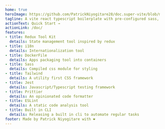 ```yaml
---
home: true
heroImage: https://github.com/PatrickNiyogitare28/doc.super-vite/blob/master/public/images/logo.png?raw=true
tagline: A vite react typescript boilerplate with pre-configured sass, redux-tool-kit, tailwind, esLint Prettier, i18n internationalization & Dockerfile... built in cli coming soon 
actionText: Quick Start →
actionLink: /doc/
features:
- title: Redux Tool Kit
  details: State management tool inspired by redux
- title: i18n
  details: Internationalization tool
- title: DockerFile
  details: Apps packaging tool into containers
- title: Sass
  details: Compiled css module for styling
- title: Tailwind
  details: A utility first CSS framework
- title: Jest
  details: Javascript/Typescript testing framework
- title: Prittier
  details: An opinionated code formatter
- title: ESLint
  details: A static code analysis tool
- title: Built in CLI
  details: Releasing a built in cli to automate regular tasks
footer: Made by Patrick Niyogitare with ❤️
---
```


